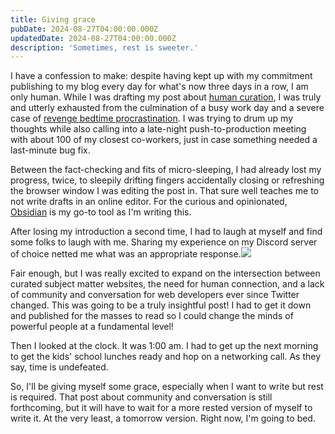 ```yaml
---
title: Giving grace
pubDate: 2024-08-27T04:00:00.000Z
updatedDate: 2024-08-27T04:00:00.000Z
description: 'Sometimes, rest is sweeter.'
---
```


I have a confession to make: despite having kept up with my commitment publishing to my blog every day for what's now three days in a row, I am only human. While I was drafting my post about [human curation](https://charlesvillard.co/blog/curation/), I was truly and utterly exhausted from the culmination of a busy work day and a severe case of [revenge bedtime procrastination](https://www.verywellmind.com/what-is-revenge-bedtime-procrastination-5189591). I was trying to drum up my thoughts while also calling into a late-night push-to-production meeting with about 100 of my closest co-workers, just in case something needed a last-minute bug fix.

Between the fact-checking and fits of micro-sleeping, I had already lost my progress, twice, to sleepily drifting fingers accidentally closing or refreshing the browser window I was editing the post in. That sure well teaches me to not write drafts in an online editor. For the curious and opinionated, [Obsidian](https://obsidian.md/) is my go-to tool as I'm writing this.

After losing my introduction a second time, I had to laugh at myself and find some folks to laugh with me. Sharing my experience on my Discord server of choice netted me what was an appropriate response.![](</public/assets/media/Screenshot 2024-08-27 at 9.56.26 PM.png>)

Fair enough, but I was really excited to expand on the intersection between curated subject matter websites, the need for human connection, and a lack of community and conversation for web developers ever since Twitter changed. This was going to be a truly insightful post! I had to get it down and published for the masses to read so I could change the minds of powerful people at a fundamental level!

Then I looked at the clock. It was 1:00 am. I had to get up the next morning to get the kids' school lunches ready and hop on a networking call. As they say, time is undefeated.

So, I'll be giving myself some grace, especially when I want to write but rest is required. That post about community and conversation is still forthcoming, but it will have to wait for a more rested version of myself to write it. At the very least, a tomorrow version. Right now, I'm going to bed.
